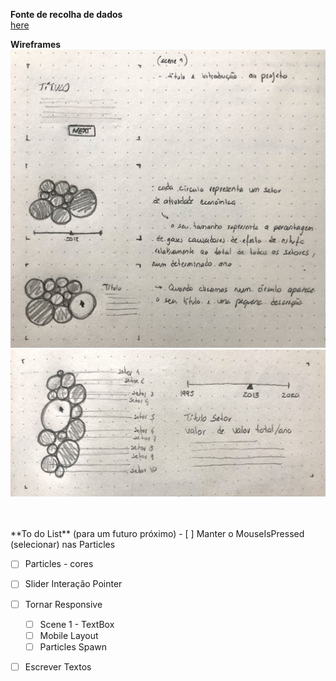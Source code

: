 

<!--
**air-polution-portugal/air-![]()polution-portugal**
-->

**Fonte de recolha de dados**
<br/>[here](https://www.pordata.pt/portugal/intensidade+carbonica+da+economia+por+setor+de+atividade-3477)
<br/>

**Wireframes**
![](anexos_relatorio/WireFrame_1.jpg)
![](anexos_relatorio/WireFrame_2.jpg)

<br/>
<br/>
**To do List** (para um futuro próximo)
- [ ] Manter o MouseIsPressed (selecionar) nas Particles   

- [ ] Particles - cores

- [ ] Slider Interação Pointer

- [ ] Tornar Responsive
     - [ ] Scene 1 - TextBox
     - [ ] Mobile Layout
     - [ ] Particles Spawn

- [ ] Escrever Textos